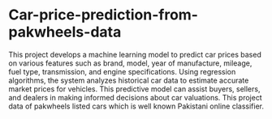 # Car-price-prediction-from-pakwheels-data
This project develops a machine learning model to predict car prices based on various features such as brand, model, year of manufacture, mileage, fuel type, transmission, and engine specifications. Using regression algorithms, the system analyzes historical car data to estimate accurate market prices for vehicles.  This predictive model can assist buyers, sellers, and dealers in making informed decisions about car valuations. This project data of pakwheels listed cars which is well known Pakistani online classifier.
